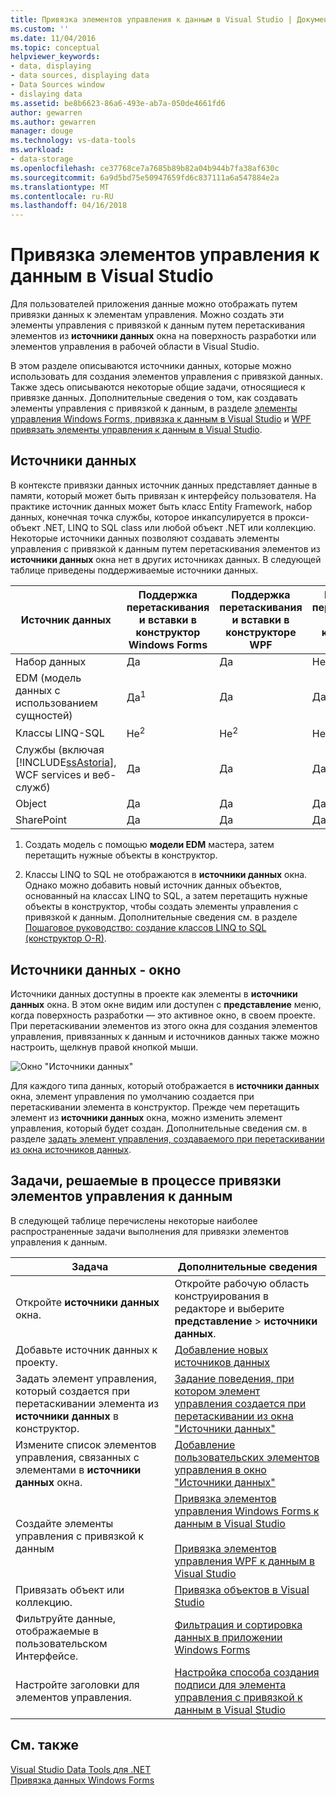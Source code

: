 ```yaml
---
title: Привязка элементов управления к данным в Visual Studio | Документы Microsoft
ms.custom: ''
ms.date: 11/04/2016
ms.topic: conceptual
helpviewer_keywords:
- data, displaying
- data sources, displaying data
- Data Sources window
- dislaying data
ms.assetid: be8b6623-86a6-493e-ab7a-050de4661fd6
author: gewarren
ms.author: gewarren
manager: douge
ms.technology: vs-data-tools
ms.workload:
- data-storage
ms.openlocfilehash: ce37768ce7a7685b89b82a04b944b7fa38af630c
ms.sourcegitcommit: 6a9d5bd75e50947659fd6c837111a6a547884e2a
ms.translationtype: MT
ms.contentlocale: ru-RU
ms.lasthandoff: 04/16/2018
---
```

# <a name="bind-controls-to-data-in-visual-studio"></a>Привязка элементов управления к данным в Visual Studio
Для пользователей приложения данные можно отображать путем привязки данных к элементам управления. Можно создать эти элементы управления с привязкой к данным путем перетаскивания элементов из **источники данных** окна на поверхность разработки или элементов управления в рабочей области в Visual Studio.  
  
 В этом разделе описываются источники данных, которые можно использовать для создания элементов управления с привязкой данных. Также здесь описываются некоторые общие задачи, относящиеся к привязке данных. Дополнительные сведения о том, как создавать элементы управления с привязкой к данным, в разделе [элементы управления Windows Forms, привязка к данным в Visual Studio](../data-tools/bind-windows-forms-controls-to-data-in-visual-studio.md) и [WPF привязать элементы управления к данным в Visual Studio](../data-tools/bind-wpf-controls-to-data-in-visual-studio.md).  
  
## <a name="data-sources"></a>Источники данных  
 В контексте привязки данных источник данных представляет данные в памяти, который может быть привязан к интерфейсу пользователя. На практике источник данных может быть класс Entity Framework, набор данных, конечная точка службы, которое инкапсулируется в прокси-объект .NET, LINQ to SQL class или любой объект .NET или коллекцию. Некоторые источники данных позволяют создавать элементы управления с привязкой к данным путем перетаскивания элементов из **источники данных** окна нет в других источниках данных. В следующей таблице приведены поддерживаемые источники данных.  
  
|Источник данных|Поддержка перетаскивания и вставки в **конструктор Windows Forms**|Поддержка перетаскивания и вставки в **конструкторе WPF**|Поддержка перетаскивания и вставки в **конструктор Silverlight**|  
|-----------------|---------------------------------------------------------------|-----------------------------------------------------|-------------------------------------------------------------|  
|Набор данных|Да|Да|Нет|  
|EDM (модель данных с использованием сущностей)|Да<sup>1</sup>|Да|Да|  
|Классы LINQ-SQL|Не<sup>2</sup>|Не<sup>2</sup>|Не<sup>2</sup>|  
|Службы (включая [!INCLUDE[ssAstoria](../data-tools/includes/ssastoria_md.md)], WCF services и веб-служб)|Да|Да|Да|  
|Object|Да|Да|Да|  
|SharePoint|Да|Да|Да|  
  
 1. Создать модель с помощью **модели EDM** мастера, затем перетащить нужные объекты в конструктор.  
  
 2. Классы LINQ to SQL не отображаются в **источники данных** окна. Однако можно добавить новый источник данных объектов, основанный на классах LINQ to SQL, а затем перетащить нужные объекты в конструктор, чтобы создать элементы управления с привязкой к данным. Дополнительные сведения см. в разделе [Пошаговое руководство: создание классов LINQ to SQL (конструктор O-R)](how-to-create-linq-to-sql-classes-mapped-to-tables-and-views-o-r-designer.md).  
  
## <a name="data-sources-window"></a>Источники данных - окно  
 Источники данных доступны в проекте как элементы в **источники данных** окна. В этом окне видим или доступен с **представление** меню, когда поверхность разработки — это активное окно, в своем проекте. При перетаскивании элементов из этого окна для создания элементов управления, привязанных к данным и источников данных также можно настроить, щелкнув правой кнопкой мыши.  
  
 ![Окно "Источники данных"](../data-tools/media/raddata-data-sources-window.png "raddata «источники данных»")  
  
 Для каждого типа данных, который отображается в **источники данных** окна, элемент управления по умолчанию создается при перетаскивании элемента в конструктор. Прежде чем перетащить элемент из **источники данных** окна, можно изменить элемент управления, который будет создан. Дополнительные сведения см. в разделе [задать элемент управления, создаваемого при перетаскивании из окна источников данных](../data-tools/set-the-control-to-be-created-when-dragging-from-the-data-sources-window.md).  
  
## <a name="tasks-involved-in-binding-controls-to-data"></a>Задачи, решаемые в процессе привязки элементов управления к данным  
 В следующей таблице перечислены некоторые наиболее распространенные задачи выполнения для привязки элементов управления к данным.  
  
|Задача|Дополнительные сведения|  
|----------|----------------------|  
|Откройте **источники данных** окна.|Откройте рабочую область конструирования в редакторе и выберите **представление** > **источники данных**.|  
|Добавьте источник данных к проекту.|[Добавление новых источников данных](../data-tools/add-new-data-sources.md)|  
|Задать элемент управления, который создается при перетаскивании элемента из **источники данных** в конструктор.|[Задание поведения, при котором элемент управления создается при перетаскивании из окна "Источники данных"](../data-tools/set-the-control-to-be-created-when-dragging-from-the-data-sources-window.md)|  
|Измените список элементов управления, связанных с элементами в **источники данных** окна.|[Добавление пользовательских элементов управления в окно "Источники данных"](../data-tools/add-custom-controls-to-the-data-sources-window.md)|  
|Создайте элементы управления с привязкой к данным|[Привязка элементов управления Windows Forms к данным в Visual Studio](../data-tools/bind-windows-forms-controls-to-data-in-visual-studio.md)<br /><br /> [Привязка элементов управления WPF к данным в Visual Studio](../data-tools/bind-wpf-controls-to-data-in-visual-studio.md)|  
|Привязать объект или коллекцию.|[Привязка объектов в Visual Studio](../data-tools/bind-objects-in-visual-studio.md)|  
|Фильтруйте данные, отображаемые в пользовательском Интерфейсе.|[Фильтрация и сортировка данных в приложении Windows Forms](../data-tools/filter-and-sort-data-in-a-windows-forms-application.md)|  
|Настройте заголовки для элементов управления.|[Настройка способа создания подписи для элемента управления с привязкой к данным в Visual Studio](../data-tools/customize-how-visual-studio-creates-captions-for-data-bound-controls.md)|  
  
## <a name="see-also"></a>См. также  
 [Visual Studio Data Tools для .NET](../data-tools/visual-studio-data-tools-for-dotnet.md)   
 [Привязка данных Windows Forms](/dotnet/framework/winforms/windows-forms-data-binding)